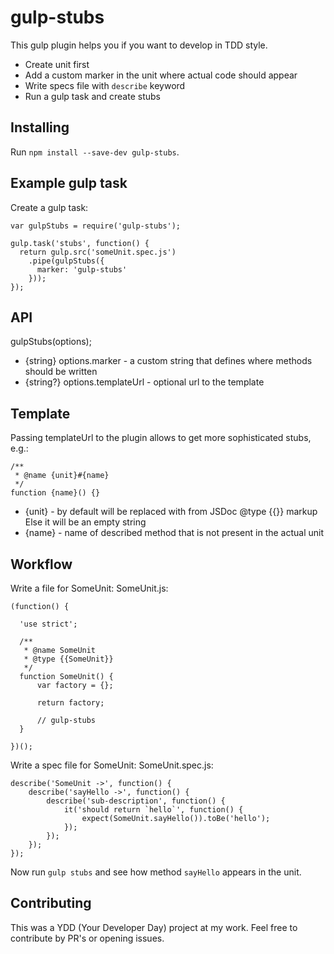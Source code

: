 # gulp-stubs

This gulp plugin helps you if you want to develop in TDD style.

* Create unit first
* Add a custom marker in the unit where actual code should appear
* Write specs file with `describe` keyword
* Run a gulp task and create stubs

## Installing

Run `npm install --save-dev gulp-stubs`.

## Example gulp task

Create a gulp task:
```
var gulpStubs = require('gulp-stubs');

gulp.task('stubs', function() {
  return gulp.src('someUnit.spec.js')
    .pipe(gulpStubs({
      marker: 'gulp-stubs'
    }));
});
```

## API
gulpStubs(options);
* {string} options.marker - a custom string that defines where methods should be written
* {string?} options.templateUrl - optional url to the template
 
## Template
Passing templateUrl to the plugin allows to get more sophisticated stubs, e.g.:
```
/**
 * @name {unit}#{name}
 */
function {name}() {}
```

* {unit} - by default will be replaced with <name> from JSDoc @type {{<name>}} markup
Else it will be an empty string
* {name} - name of described method that is not present in the actual unit

## Workflow

Write a file for SomeUnit: SomeUnit.js:
```
(function() {

  'use strict';
  
  /**
   * @name SomeUnit
   * @type {{SomeUnit}}
   */
  function SomeUnit() {
      var factory = {};
      
      return factory;
      
      // gulp-stubs
  }

})();

```

Write a spec file for SomeUnit: SomeUnit.spec.js:

```
describe('SomeUnit ->', function() {
    describe('sayHello ->', function() {
        describe('sub-description', function() {
            it('should return `hello`', function() {
                expect(SomeUnit.sayHello()).toBe('hello');
            });
        });
    });
});
```

Now run `gulp stubs` and see how method `sayHello` appears in the unit.

## Contributing
This was a YDD (Your Developer Day) project at my work.
Feel free to contribute by PR's or opening issues.
